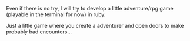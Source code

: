 Even if there is no try, I will try to develop a little adventure/rpg game (playable in the terminal for now) in ruby.

Just a little game where you create a adventurer and open doors to make probably bad encounters...
